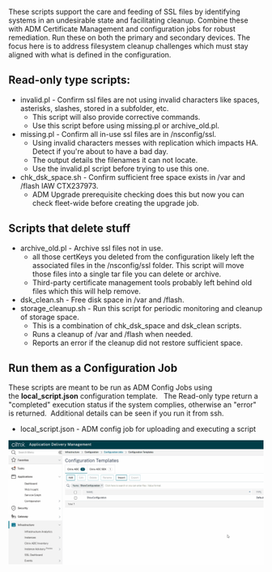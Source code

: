 These scripts support the care and feeding of SSL files by identifying systems in an undesirable state and facilitating cleanup.  Combine these with ADM  Certificate Management and configuration jobs for robust remediation.  Run these on both the primary and secondary devices.   The focus here is to address filesystem cleanup challenges which must stay aligned with what is defined in the configuration. 

## Read-only type scripts:
- invalid.pl - Confirm ssl files are not using invalid characters like spaces, asterisks, slashes, stored in a subfolder, etc.
  - This script will also provide corrective commands.
  - Use this script before using missing.pl or archive_old.pl.
- missing.pl - Confirm all in-use ssl files are in /nsconfig/ssl.
  - Using invalid characters messes with replication which impacts HA. Detect if you're about to have a bad day.
  - The output details the filenames it can not locate.
  - Use the invalid.pl script before trying to use this one.
- chk_dsk_space.sh - Confirm sufficient free space exists in /var and /flash IAW CTX237973.
  - ADM Upgrade prerequisite checking does this but now you can check fleet-wide before creating the upgrade job. 


## Scripts that delete stuff
- archive_old.pl - Archive ssl files not in use.
  - all those certKeys you deleted from the configuration likely left the associated files in the /nsconfig/ssl folder. This script will move those files into a single tar file you can delete or archive.
  - Third-party certificate management tools probably left behind old files which this will help remove.
- dsk_clean.sh - Free disk space in /var and /flash.
- storage_cleanup.sh - Run this script for periodic monitoring and cleanup of storage space.
  - This is a combination of chk_dsk_space and dsk_clean scripts.
  - Runs a cleanup of /var and /flash when needed.
  - Reports an error if the cleanup did not restore sufficient space.

  
## Run them as a Configuration Job
These scripts are meant to be run as ADM Config Jobs using the <b>local_script.json</b> configuration template.   The Read-only type return a "completed" execution status if the system complies, otherwise an "error" is returned.  Additional details can be seen if you run it from ssh.
- local_script.json - ADM config job for uploading and executing a script
    

![local_script.json](https://raw.githubusercontent.com/rd636/adc_scripts/master/image.gif)
